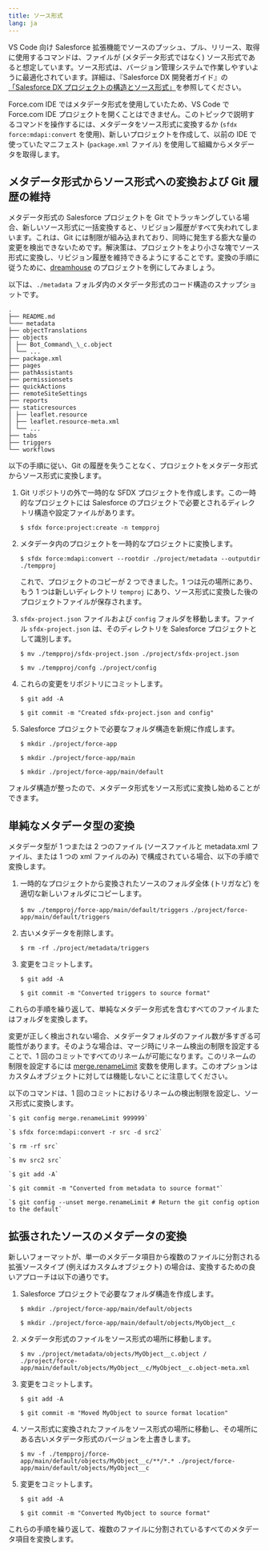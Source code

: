 ```yaml
---
title: ソース形式
lang: ja
---
```


VS Code 向け Salesforce 拡張機能でソースのプッシュ、プル、リリース、取得に使用するコマンドは、ファイルが \(メタデータ形式ではなく\) ソース形式であると想定しています。ソース形式は、バージョン管理システムで作業しやすいように最適化されています。詳細は、『Salesforce DX 開発者ガイド』の[「Salesforce DX プロジェクトの構造とソース形式」](https://developer.salesforce.com/docs/atlas.en-us.sfdx_dev.meta/sfdx_dev/sfdx_dev_source_file_format.htm)を参照してください。

Force.com IDE ではメタデータ形式を使用していたため、VS Code で Force.com IDE プロジェクトを開くことはできません。このトピックで説明するコマンドを操作するには、メタデータをソース形式に変換するか \(`sfdx force:mdapi:convert` を使用\)、新しいプロジェクトを作成して、以前の IDE で使っていたマニフェスト \(`package.xml` ファイル\) を使用して組織からメタデータを取得します。

## メタデータ形式からソース形式への変換および Git 履歴の維持

メタデータ形式の Salesforce プロジェクトを Git でトラッキングしている場合、新しいソース形式に一括変換すると、リビジョン履歴がすべて失われてしまいます。これは、Git には制限が組み込まれており、同時に発生する膨大な量の変更を検出できないためです。解決策は、プロジェクトをより小さな塊でソース形式に変換し、リビジョン履歴を維持できるようにすることです。変換の手順に従うために、[dreamhouse](https://github.com/dreamhouseapp/dreamhouse-sfdx) のプロジェクトを例にしてみましょう。

以下は、`./metadata` フォルダ内のメタデータ形式のコード構造のスナップショットです。

```text
.
├── README.md
└─── metadata
├── objectTranslations
├── objects
│ ├── Bot_Command\_\_c.object
│ └── ...
├── package.xml
├── pages
├── pathAssistants
├── permissionsets
├── quickActions
├── remoteSiteSettings
├── reports
├── staticresources
│ ├── leaflet.resource
│ ├── leaflet.resource-meta.xml
│ └── ...
├── tabs
├── triggers
└── workflows
```

以下の手順に従い、Git の履歴を失うことなく、プロジェクトをメタデータ形式からソース形式に変換します。

1. Git リポジトリの外で一時的な SFDX プロジェクトを作成します。この一時的なプロジェクトには Salesforce のプロジェクトで必要とされるディレクトリ構造や設定ファイルがあります。

   `$ sfdx force:project:create -n tempproj`

2. メタデータ内のプロジェクトを一時的なプロジェクトに変換します。

   `$ sfdx force:mdapi:convert --rootdir ./project/metadata --outputdir ./tempproj`

   これで、プロジェクトのコピーが 2 つできました。1 つは元の場所にあり、もう 1 つは新しいディレクトリ `temproj` にあり、ソース形式に変換した後のプロジェクトファイルが保存されます。

3. `sfdx-project.json` ファイルおよび `config` フォルダを移動します。ファイル `sfdx-project.json` は、そのディレクトリを Salesforce プロジェクトとして識別します。

   `$ mv ./tempproj/sfdx-project.json ./project/sfdx-project.json`

   `$ mv ./tempproj/confg ./project/config`

4. これらの変更をリポジトリにコミットします。

   `$ git add -A`

   `$ git commit -m "Created sfdx-project.json and config"`

5. Salesforce プロジェクトで必要なフォルダ構造を新規に作成します。

   `$ mkdir ./project/force-app`

   `$ mkdir ./project/force-app/main`

   `$ mkdir ./project/force-app/main/default`

フォルダ構造が整ったので、メタデータ形式をソース形式に変換し始めることができます。

## 単純なメタデータ型の変換

メタデータ型が 1 つまたは 2 つのファイル (ソースファイルと metadata.xml ファイル、または 1 つの xml ファイルのみ) で構成されている場合、以下の手順で変換します。

1. 一時的なプロジェクトから変換されたソースのフォルダ全体 (トリガなど) を適切な新しいフォルダにコピーします。

   `$ mv ./tempproj/force-app/main/default/triggers`
   `./project/force-app/main/default/triggers`

2. 古いメタデータを削除します。

   `$ rm -rf ./project/metadata/triggers`

3. 変更をコミットします。

   `$ git add -A`

   `$ git commit -m "Converted triggers to source format"`

これらの手順を繰り返して、単純なメタデータ形式を含むすべてのファイルまたはフォルダを変換します。

変更が正しく検出されない場合、メタデータフォルダのファイル数が多すぎる可能性があります。そのような場合は、マージ時にリネーム検出の制限を設定することで、1 回のコミットですべてのリネームが可能になります。このリネームの制限を設定するには [merge.renameLimit](https://git-scm.com/docs/git-config/1.5.6.5#git-config-mergerenameLimit) 変数を使用します。このオプションはカスタムオブジェクトに対しては機能しないことに注意してください。

以下のコマンドは、1 回のコミットにおけるリネームの検出制限を設定し、ソース形式に変換します。

```text
`$ git config merge.renameLimit 999999`

`$ sfdx force:mdapi:convert -r src -d src2`

`$ rm -rf src`

`$ mv src2 src`

`$ git add -A`

`$ git commit -m "Converted from metadata to source format"`

`$ git config --unset merge.renameLimit # Return the git config option to the default`
```

## 拡張されたソースのメタデータの変換

新しいフォーマットが、単一のメタデータ項目から複数のファイルに分割される拡張ソースタイプ (例えばカスタムオブジェクト) の場合は、変換するための良いアプローチは以下の通りです。

1. Salesforce プロジェクトで必要なフォルダ構造を作成します。

   `$ mkdir ./project/force-app/main/default/objects`

   `$ mkdir ./project/force-app/main/default/objects/MyObject__c`

2. メタデータ形式のファイルをソース形式の場所に移動します。

   `$ mv ./project/metadata/objects/MyObject__c.object /`
   `./project/force-app/main/default/objects/MyObject__c/MyObject__c.object-meta.xml`

3. 変更をコミットします。

   `$ git add -A`

   `$ git commit -m "Moved MyObject to source format location"`

4. ソース形式に変換されたファイルをソース形式の場所に移動し、その場所にある古いメタデータ形式のバージョンを上書きします。

   `$ mv -f ./tempproj/force-app/main/default/objects/MyObject__c/**/*.* ./project/force-app/main/default/objects/MyObject__c`

5. 変更をコミットします。

   `$ git add -A`

   `$ git commit -m "Converted MyObject to source format"`

これらの手順を繰り返して、複数のファイルに分割されているすべてのメタデータ項目を変換します。
